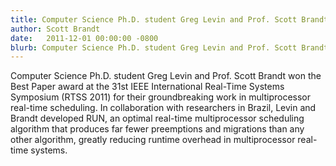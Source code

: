 ```yaml
---
title: Computer Science Ph.D. student Greg Levin and Prof. Scott Brandt win Best Paper award at RTSS 2011a
author: Scott Brandt
date:   2011-12-01 00:00:00 -0800
blurb: Computer Science Ph.D. student Greg Levin and Prof. Scott Brandt won the Best Paper award at the 31st IEEE International Real-Time Systems Symposium (RTSS 2011) for their groundbreaking work in multiprocessor real-time scheduling.
---
```

Computer Science Ph.D. student Greg Levin and Prof. Scott Brandt won the Best
Paper award at the 31st IEEE International Real-Time Systems Symposium
(RTSS 2011) for their groundbreaking work in multiprocessor real-time scheduling.
In collaboration with researchers in Brazil, Levin and Brandt developed RUN, an
optimal real-time multiprocessor scheduling algorithm that produces far fewer
preemptions and migrations than any other algorithm, greatly reducing runtime
overhead in multiprocessor real-time systems.
